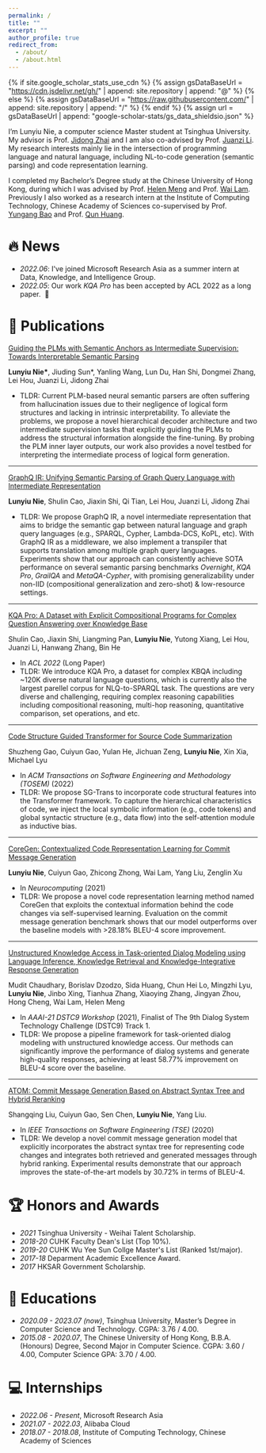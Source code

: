 ```yaml
---
permalink: /
title: ""
excerpt: ""
author_profile: true
redirect_from: 
  - /about/
  - /about.html
---
```


{% if site.google_scholar_stats_use_cdn %}
{% assign gsDataBaseUrl = "https://cdn.jsdelivr.net/gh/" | append: site.repository | append: "@" %}
{% else %}
{% assign gsDataBaseUrl = "https://raw.githubusercontent.com/" | append: site.repository | append: "/" %}
{% endif %}
{% assign url = gsDataBaseUrl | append: "google-scholar-stats/gs_data_shieldsio.json" %}

<span class='anchor' id='about-me'></span>

I’m Lunyiu Nie, a computer science Master student at Tsinghua University. My advisor is Prof. [Jidong Zhai](https://pacman.cs.tsinghua.edu.cn/~zjd/) and I am also co-advised by Prof. [Juanzi Li](http://keg.cs.tsinghua.edu.cn/persons/ljz/). My research interests mainly lie in the intersection of programming language and natural language, including NL-to-code generation (semantic parsing) and code representation learning.

I completed my Bachelor’s Degree study at the Chinese University of Hong Kong, during which I was advised by Prof. [Helen Meng](https://www.se.cuhk.edu.hk/people/academic-staff/prof-meng-mei-ling-helen/) and Prof. [Wai Lam](http://www1.se.cuhk.edu.hk/~textmine/). Previously I also worked as a research intern at the Institute of Computing Technology, Chinese Academy of Sciences co-supervised by Prof. [Yungang Bao](http://acs.ict.ac.cn/baoyg/) and Prof. [Qun Huang](https://huangqundl.github.io/).


# 🔥 News
- *2022.06*: I've joined Microsoft Research Asia as a summer intern at Data, Knowledge, and Intelligence Group.
- *2022.05*: Our work _KQA Pro_ has been accepted by ACL 2022 as a long paper. &nbsp;🎉
 

# 📝 Publications 
[Guiding the PLMs with Semantic Anchors as Intermediate Supervision: Towards Interpretable Semantic Parsing](papers/SEAN.pdf)

**Lunyiu Nie\***, Jiuding Sun\*, Yanling Wang, Lun Du, Han Shi, Dongmei Zhang, Lei Hou, Juanzi Li, Jidong Zhai  

- TLDR: Current PLM-based neural semantic parsers are often suffering from hallucination issues due to their negligence of logical form structures and lacking in intrinsic interpretability. To alleviate the problems, we propose a novel hierarchical decoder architecture and two intermediate supervision tasks that explicitly guiding the PLMs to address the structural information alongside the fine-tuning. By probing the PLM inner layer outputs, our work also provides a novel testbed for interpreting the intermediate process of logical form generation.

------
[GraphQ IR: Unifying Semantic Parsing of Graph Query Language with Intermediate Representation](papers/GraphQ_IR.pdf)

**Lunyiu Nie**, Shulin Cao, Jiaxin Shi, Qi Tian, Lei Hou, Juanzi Li, Jidong Zhai

- TLDR: We propose GraphQ IR, a novel intermediate representation that aims to bridge the semantic gap between natural language and graph query languages (e.g., SPARQL, Cypher, Lambda-DCS, KoPL, etc). With GraphQ IR as a middleware, we also implement a transpiler that supports translation among multiple graph query languages. Experiments show that our approach can consistently achieve SOTA performance on several semantic parsing benchmarks *Overnight*, *KQA Pro*, *GrailQA* and *MetaQA-Cypher*, with promising generalizability under non-IID (compositional generalization and zero-shot) & low-resource settings. 

------
[KQA Pro: A Dataset with Explicit Compositional Programs for Complex Question Answering over Knowledge Base](https://aclanthology.org/2022.acl-long.422/)

Shulin Cao, Jiaxin Shi, Liangming Pan, **Lunyiu Nie**, Yutong Xiang, Lei Hou, Juanzi Li, Hanwang Zhang, Bin He

- In _ACL 2022_ (Long Paper)
- TLDR: We introduce KQA Pro, a dataset for complex KBQA including ~120K diverse natural language questions, which is currently also the largest parellel corpus for NLQ-to-SPARQL task. The questions are very diverse and challenging, requiring complex reasoning capabilities including compositional reasoning, multi-hop reasoning, quantitative comparison, set operations, and etc.

------
[Code Structure Guided Transformer for Source Code Summarization](https://dl.acm.org/doi/10.1145/3522674)

Shuzheng Gao, Cuiyun Gao, Yulan He, Jichuan Zeng, **Lunyiu Nie**, Xin Xia, Michael Lyu

- In _ACM Transactions on Software Engineering and Methodology (TOSEM)_ (2022)
- TLDR: We propose SG-Trans to incorporate code structural features into the Transformer framework. To capture the hierarchical characteristics of code, we inject the local symbolic information (e.g., code tokens) and global syntactic structure (e.g., data flow) into the self-attention module as inductive bias. 

------
[CoreGen: Contextualized Code Representation Learning for Commit Message Generation](https://doi.org/10.1016/j.neucom.2021.05.039)

**Lunyiu Nie**, Cuiyun Gao, Zhicong Zhong, Wai Lam, Yang Liu, Zenglin Xu

- In *Neurocomputing* (2021)
- TLDR: We propose a novel code representation learning method named CoreGen that exploits the contextual information behind the code changes via self-supervised learning. Evaluation on the commit message generation benchmark shows that our model outperforms over the baseline models with >28.18% BLEU-4 score improvement.

------
[Unstructured Knowledge Access in Task-oriented Dialog Modeling using Language Inference, Knowledge Retrieval and Knowledge-Integrative Response Generation](https://arxiv.org/abs/2101.06066)

Mudit Chaudhary, Borislav Dzodzo, Sida Huang, Chun Hei Lo, Mingzhi Lyu, **Lunyiu Nie**, Jinbo Xing, Tianhua Zhang, Xiaoying Zhang, Jingyan Zhou, Hong Cheng, Wai Lam, Helen Meng

- In *AAAI-21 DSTC9 Workshop* (2021), Finalist of The 9th Dialog System Technology Challenge (DSTC9) Track 1.
- TLDR: We propose a pipeline framework for task-oriented dialog modeling with unstructured knowledge access. Our methods can significantly improve the performance of dialog systems and generate high-quality responses, achieving at least 58.77% improvement on BLEU-4 score over the baseline.

------
[ATOM: Commit Message Generation Based on Abstract Syntax Tree and Hybrid Reranking](https://doi.org/10.1109/TSE.2020.3038681)

Shangqing Liu, Cuiyun Gao, Sen Chen, **Lunyiu Nie**, Yang Liu.

- In *IEEE Transactions on Software Engineering (TSE)* (2020)
- TLDR: We develop a novel commit message generation model that explicitly incorporates the abstract syntax tree for representing code changes and integrates both retrieved and generated messages through hybrid ranking. Experimental results demonstrate that our approach improves the state-of-the-art models by 30.72% in terms of BLEU-4.


# 🏆 Honors and Awards
- *2021*    Tsinghua University - Weihai Talent Scholarship. 
- *2018-20* CUHK Faculty Dean's List (Top 10%).
- *2019-20* CUHK Wu Yee Sun Collge Master's List (Ranked 1st/major).
- *2017-18* Deparment Academic Excellence Award.
- *2017*    HKSAR Government Scholarship.

# 📖 Educations
- *2020.09 - 2023.07 (now)*, Tsinghua University, Master’s Degree in Computer Science and Technology. CGPA: 3.76 / 4.00. 
- *2015.08 - 2020.07*, The Chinese University of Hong Kong, B.B.A. (Honours) Degree, Second Major in Computer Science. CGPA: 3.60 / 4.00, Computer Science GPA: 3.70 / 4.00.

# 💻 Internships
- *2022.06 - Present*, Microsoft Research Asia
- *2021.07 - 2022.03*, Alibaba Cloud
- *2018.07 - 2018.08*, Institute of Computing Technology, Chinese Academy of Sciences
